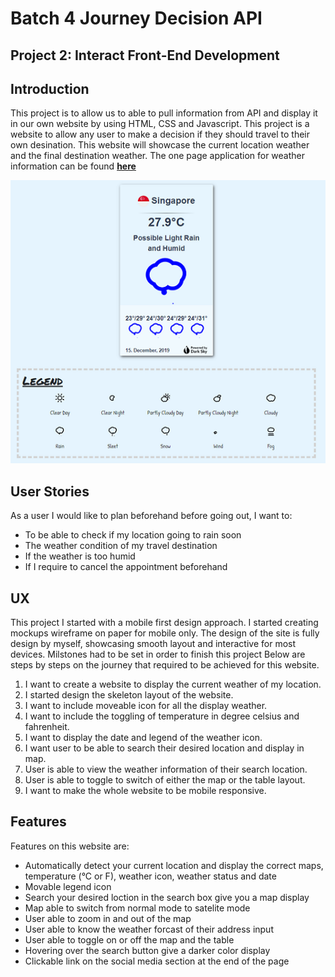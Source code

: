 # **Batch 4 Journey Decision API**
## **Project 2: Interact Front-End Development** 

## Introduction
This project is to allow us to able to pull information from API and display it in our own website by using HTML, CSS and Javascript. This project is a website to allow any user to make a decision if they should travel to their own desination. This website will showcase the current location weather and the final destination weather. The one page application for weather information can be found **[here](https://yishenglee.github.io/Journey-Decision-API/)**

![Thumbnail -img](https://github.com/YiShengLee/Journey-Decision-API/raw/master/images/cover.png)
<!-- <p>&nbsp;</p>  -->

## User Stories
As a user I would like to plan beforehand before going out, I want to:
<ul>
<li>To be able to check if my location going to rain soon</li>
<li>The weather condition of my travel destination</li>
<li>If the weather is too humid</li>
<li>If I require to cancel the appointment beforehand</li>
</ul>

## UX
This project I started with a mobile first design approach. I started creating mockups wireframe on paper for mobile only. The design of the site is fully design by myself, showcasing smooth layout and interactive for most devices.
Milstones had to be set in order to finish this project Below are steps by steps on the journey that required to be achieved for this website.

<ol>
<li>I want to create a website to display the current weather of my location.</li>
<li>I started design the skeleton layout of the website.</li>
<li>I want to include moveable icon for all the display weather.</li>
<li>I want to include the toggling of temperature in degree celsius and fahrenheit.</li>
<li>I want to display the date and legend of the weather icon.</li>
<li>I want user to be able to search their desired location and display in map.</li>
<li>User is able to view the weather information of their search location.</li>
<li>User is able to toggle to switch of either the map or the table layout.</li>
<li>I want to make the whole website to be mobile responsive.</li>
</ol>

## Features
Features on this website are:
<ul>
<li>Automatically detect your current location and display the correct maps, temperature (&deg;C or F), weather icon, weather status and date</li>
<li>Movable legend icon</li>
<li>Search your desired loction in the search box give you a map display</li>
<li>Map able to switch from normal mode to satelite mode</li>
<li>User able to zoom in and out of the map</li>
<li>User able to know the weather forcast of their address input</li>
<li>User able to toggle on or off the map and the table</li>
<li>Hovering over the search button give a darker color display</li>
<li>Clickable link on the social media section at the end of the page</li>
</ul>









